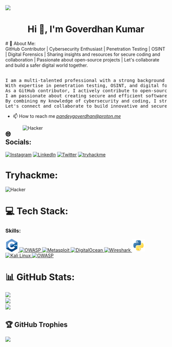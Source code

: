 [![](https://visitcount.itsvg.in/api?id=wh04m1i&icon=0&color=10)](https://visitcount.itsvg.in)
<h1 align="center">Hi 👋, I'm Goverdhan Kumar</h1>
# 💫 About Me: <br>
 GitHub Contributor | Cybersecurity Enthusiast | Penetration Testing | OSINT | Digital Forensics | Sharing insights and resources for secure coding and collaboration | Passionate about open-source projects | Let's collaborate and build a safer digital world together. <br><br>
<pre>I am a multi-talented professional with a strong background in cybersecurity, coding, and software development.
With expertise in penetration testing, OSINT, and digital forensics, I bring a unique perspective to my coding projects. 
As a GitHub contributor, I actively contribute to open-source projects, leveraging my coding skills to enhance security measures and promote collaboration. 
I am passionate about creating secure and efficient software solutions that meet the needs of users while mitigating potential risks. 
By combining my knowledge of cybersecurity and coding, I strive to develop robust applications that prioritize both functionality and security. 
Let's connect and collaborate to build innovative and secure software solutions together. </pre>

- 📫 How to reach me *pandeygoverdhan@proton.me*

<img align="right" alt="Hacker" width="450" src="https://giffiles.alphacoders.com/174/1744.gif">

## 🌐 Socials:
[![Instagram](https://img.shields.io/badge/Instagram-%23E4405F.svg?logo=Instagram&logoColor=white)](https://instagram.com/pan_goverdhan) [![LinkedIn](https://img.shields.io/badge/LinkedIn-%230077B5.svg?logo=linkedin&logoColor=white)](https://linkedin.com/in/https://www.linkedin.com/in/goverdhankumar/) [![Twitter](https://img.shields.io/badge/Twitter-%231DA1F2.svg?logo=Twitter&logoColor=white)](https://twitter.com/P__Goverdhan_) [![tryhackme](https://img.shields.io/badge/-TryHackMe-brightgreen)](https://tryhackme.com/p/pangoverdhan)

# Tryhackme:
<img alt="Hacker"  src="https://tryhackme-badges.s3.amazonaws.com/pangoverdhan.png">

              

# 💻 Tech Stack:
<h3 align="left">Skills:</h3>
<p align="left">
  <a href="https://www.cplusplus.com/" target="_blank" rel="noreferrer">
    <img src="https://raw.githubusercontent.com/devicons/devicon/master/icons/cplusplus/cplusplus-original.svg" alt="C++" width="40" height="40"/>
  </a>
  <a href="https://www.owasp.org/" target="_blank" rel="noreferrer">
    <img src="https://jowasp.github.io/images/owasp_logo_icon.png" alt="OWASP" width="40" height="40"/>
  </a>
  <a href="https://www.metasploit.com/" target="_blank" rel="noreferrer">
    <img src="https://upload.wikimedia.org/wikipedia/commons/3/38/Metasploit_logo_and_wordmark.png" alt="Metasploit" width="40" height="40"/>
  </a>
  <a href="https://www.digitalocean.com/" target="_blank" rel="noreferrer">
    <img src="https://www.vectorlogo.zone/logos/digitalocean/digitalocean-icon.svg" alt="DigitalOcean" width="40" height="40"/>
  </a>
  <a href="https://www.wireshark.org/" target="_blank" rel="noreferrer">
    <img src="https://www.vectorlogo.zone/logos/wireshark/wireshark-icon.svg" alt="Wireshark" width="40" height="40"/>
  </a>
  <a href="https://www.python.org/" target="_blank" rel="noreferrer">
    <img src="https://raw.githubusercontent.com/devicons/devicon/master/icons/python/python-original.svg" alt="Python" width="40" height="40"/>
  </a>
  <a href="https://www.kali.org/" target="_blank" rel="noreferrer">
    <img src="https://icons8.com/icon/fG5Tnj4ARIoI/linux" alt="Kali Linux" width="40" height="40"/>
  </a>
  <a href="https://www.openwebapplicationsecurityproject.org/" target="_blank" rel="noreferrer">
    <img src="https://www.vectorlogo.zone/logos/owasp/owasp-icon.svg" alt="OWASP" width="40" height="40"/>
  </a>
</p>

# 📊 GitHub Stats:
![](https://github-readme-stats.vercel.app/api?username=wh04m1i&theme=radical&hide_border=false&include_all_commits=true&count_private=true)<br/>
![](https://github-readme-streak-stats.herokuapp.com/?user=wh04m1i&theme=radical&hide_border=false)<br/>
![](https://github-readme-stats.vercel.app/api/top-langs/?username=wh04m1i&theme=radical&hide_border=false&include_all_commits=true&count_private=true&layout=compact)



## 🏆 GitHub Trophies
![](https://github-profile-trophy.vercel.app/?username=wh04m1i&theme=radical&no-frame=false&no-bg=true&margin-w=4)
